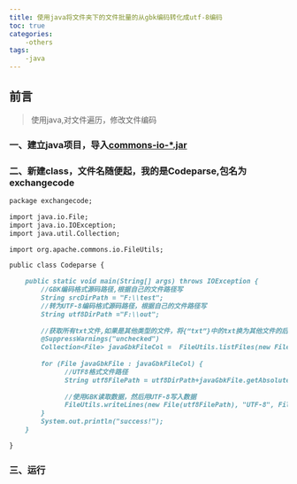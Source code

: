 ```yaml
---
title: 使用java将文件夹下的文件批量的从gbk编码转化成utf-8编码
toc: true
categories:
    -others
tags: 
    -java
---
```

## 前言

>使用java,对文件遍历，修改文件编码

<!--more-->

### 一、建立java项目，导入[commons-io-*.jar][2]
### 二、新建class，文件名随便起，我的是Codeparse,包名为exchangecode
```markdown
package exchangecode;

import java.io.File;
import java.io.IOException;
import java.util.Collection;

import org.apache.commons.io.FileUtils;

public class Codeparse {

    public static void main(String[] args) throws IOException {
        //GBK编码格式源码路径,根据自己的文件路径写 
        String srcDirPath = "F:\\test"; 
        //转为UTF-8编码格式源码路径，根据自己的文件路径写 
        String utf8DirPath ="F:\\out"; 
                
        //获取所有txt文件,如果是其他类型的文件，将{“txt”}中的txt换为其他文件的后缀名
        @SuppressWarnings("unchecked")
        Collection<File> javaGbkFileCol =  FileUtils.listFiles(new File(srcDirPath), new String[]{"txt"}, true); 
                
        for (File javaGbkFile : javaGbkFileCol) { 
              //UTF8格式文件路径 
              String utf8FilePath = utf8DirPath+javaGbkFile.getAbsolutePath().substring(srcDirPath.length()); 
              
              //使用GBK读取数据，然后用UTF-8写入数据 
              FileUtils.writeLines(new File(utf8FilePath), "UTF-8", FileUtils.readLines(javaGbkFile, "GBK"));        
        }
        System.out.println("success!");
    }

}
```
### 三、运行

[2]: http://mirror.bit.edu.cn/apache//commons/io/binaries/commons-io-2.5-bin.zip "commons-io-*.jar"
